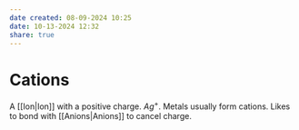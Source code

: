 ```yaml
---
date created: 08-09-2024 10:25
date: 10-13-2024 12:32
share: true
---
```

# Cations  
  
A [[Ion|Ion]] with a positive charge. $Ag^+$. Metals usually form cations. Likes to bond with [[Anions|Anions]] to cancel charge.